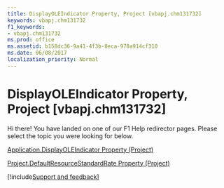 ```yaml
---
title: DisplayOLEIndicator Property, Project [vbapj.chm131732]
keywords: vbapj.chm131732
f1_keywords:
- vbapj.chm131732
ms.prod: office
ms.assetid: b158dc36-9a41-4f3b-8eca-978a914cf310
ms.date: 06/08/2017
localization_priority: Normal
---
```



# DisplayOLEIndicator Property, Project [vbapj.chm131732]

Hi there! You have landed on one of our F1 Help redirector pages. Please select the topic you were looking for below.

[Application.DisplayOLEIndicator Property (Project)](https://msdn.microsoft.com/library/85d58ecf-69eb-a1c4-c5a2-6499bfa56e22%28Office.15%29.aspx)

[Project.DefaultResourceStandardRate Property (Project)](https://msdn.microsoft.com/library/39c5fc04-5710-2a6b-38af-cfc547f3c970%28Office.15%29.aspx)

[!include[Support and feedback](~/includes/feedback-boilerplate.md)]